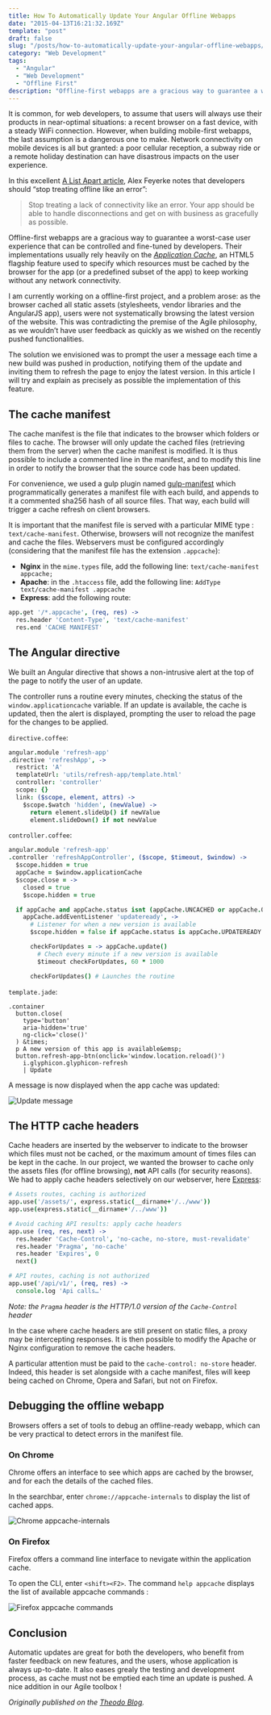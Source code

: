 ```yaml
---
title: How To Automatically Update Your Angular Offline Webapps
date: "2015-04-13T16:21:32.169Z"
template: "post"
draft: false
slug: "/posts/how-to-automatically-update-your-angular-offline-webapps/"
category: "Web Development"
tags:
  - "Angular"
  - "Web Development"
  - "Offline First"
description: "Offline-first webapps are a gracious way to guarantee a worst-case user experience that can be controlled and fine-tuned by developers."
---
```


It is common, for web developers, to assume that users will always use their products in near-optimal situations: a recent browser on a fast device, with a steady WiFi connection. However, when building mobile-first webapps, the last assumption is a dangerous one to make. Network connectivity on mobile devices is all but granted: a poor cellular reception, a subway ride or a remote holiday destination can have disastrous impacts on the user experience.

In this excellent [A List Apart article](http://alistapart.com/article/offline-first), Alex Feyerke notes that developers should “stop treating offline like an error”:

> Stop treating a lack of connectivity like an error. Your app should be able to handle disconnections and get on with business as gracefully as possible.

Offline-first webapps are a gracious way to guarantee a worst-case user experience that can be controlled and fine-tuned by developers. Their implementations usually rely heavily on the [_Application Cache_](https://developer.mozilla.org/en-US/docs/Web/HTML/Using_the_application_cache), an HTML5 flagship feature used to specify which resources must be cached by the browser for the app (or a predefined subset of the app) to keep working without any network connectivity.

I am currently working on a offline-first project, and a problem arose: as the browser cached all static assets (stylesheets, vendor libraries and the AngularJS app), users were not systematically browsing the latest version of the website. This was contradicting the premise of the Agile philosophy, as we wouldn’t have user feedback as quickly as we wished on the recently pushed functionalities.

The solution we envisioned was to prompt the user a message each time a new build was pushed in production, notifying them of the update and inviting them to refresh the page to enjoy the latest version. In this article I will try and explain as precisely as possible the implementation of this feature.

## The cache manifest

The cache manifest is the file that indicates to the browser which folders or files to cache. The browser will only update the cached files (retrieving them from the server) when the cache manifest is modified. It is thus possible to include a commented line in the manifest, and to modify this line in order to notify the browser that the source code has been updated.

For convenience, we used a gulp plugin named [gulp-manifest](https://github.com/hillmanov/gulp-manifest) which programmatically generates a manifest file with each build, and appends to it a commented sha256 hash of all source files. That way, each build will trigger a cache refresh on client browsers.

It is important that the manifest file is served with a particular MIME type : `text/cache-manifest`. Otherwise, browsers will not recognize the manifest and cache the files. Webservers must be configured accordingly (considering that the manifest file has the extension `.appcache`):

- **Nginx** in the `mime.types` file, add the following line: `text/cache-manifest appcache;`
- **Apache**: in the `.htaccess` file, add the following line: `AddType text/cache-manifest .appcache`
- **Express**: add the following route:

```coffeescript
app.get '/*.appcache', (req, res) ->
  res.header 'Content-Type', 'text/cache-manifest'
  res.end 'CACHE MANIFEST'
```

## The Angular directive

We built an Angular directive that shows a non-intrusive alert at the top of the page to notify the user of an update.

The controller runs a routine every minutes, checking the status of the `window.applicationcache` variable. If an update is available, the cache is updated, then the alert is displayed, prompting the user to reload the page for the changes to be applied.

`directive.coffee`:

```coffeescript
angular.module 'refresh-app'
.directive 'refreshApp', ->
  restrict: 'A'
  templateUrl: 'utils/refresh-app/template.html'
  controller: 'controller'
  scope: {}
  link: ($scope, element, attrs) ->
    $scope.$watch 'hidden', (newValue) ->
      return element.slideUp() if newValue
      element.slideDown() if not newValue
```

`controller.coffee`:

```coffeescript
angular.module 'refresh-app'
.controller 'refreshAppController', ($scope, $timeout, $window) ->
  $scope.hidden = true
  appCache = $window.applicationCache
  $scope.close = ->
    closed = true
    $scope.hidden = true

  if appCache and appCache.status isnt (appCache.UNCACHED or appCache.OBSOLETE)
    appCache.addEventListener 'updateready', ->
      # Listener for when a new version is available
      $scope.hidden = false if appCache.status is appCache.UPDATEREADY

      checkForUpdates = -> appCache.update()
        # Chech every minute if a new version is available
        $timeout checkForUpdates, 60 * 1000

      checkForUpdates() # Launches the routine
```

`template.jade`:

```jade
.container
  button.close(
    type='button'
    aria-hidden='true'
    ng-click='close()'
  ) &times;
  p A new version of this app is available&emsp;
  button.refresh-app-btn(onclick='window.location.reload()')
    i.glyphicon.glyphicon-refresh
    | Update
```

A message is now displayed when the app cache was updated:

![Update message](/media/how-to-automatically-update-your-angular-offline-webapps/update-message.png)

## The HTTP cache headers

Cache headers are inserted by the webserver to indicate to the browser which files must not be cached, or the maximum amount of times files can be kept in the cache. In our project, we wanted the browser to cache only the assets files (for offline browsing), **not** API calls (for security reasons). We had to apply cache headers selectively on our webserver, here [Express](http://expressjs.com/):

```coffeescript
# Assets routes, caching is authorized
app.use('/assets/', express.static(__dirname+'/../www'))
app.use(express.static(__dirname+'/../www'))

# Avoid caching API results: apply cache headers
app.use (req, res, next) ->
  res.header 'Cache-Control', 'no-cache, no-store, must-revalidate'
  res.header 'Pragma', 'no-cache'
  res.header 'Expires', 0
  next()

# API routes, caching is not authorized
app.use('/api/v1/', (req, res) ->
  console.log 'Api calls…'
```

_Note: the `Pragma` header is the HTTP/1.0 version of the `Cache-Control` header_

In the case where cache headers are still present on static files, a proxy may be intercepting responses. It is then possible to modify the Apache or Nginx configuration to remove the cache headers.

A particular attention must be paid to the `cache-control: no-store` header. Indeed, this header is set alongside with a cache manifest, files will keep being cached on Chrome, Opera and Safari, but not on Firefox.

## Debugging the offline webapp

Browsers offers a set of tools to debug an offline-ready webapp, which can be very practical to detect errors in the manifest file.

### On Chrome

Chrome offers an interface to see which apps are cached by the browser, and for each the details of the cached files.

In the searchbar, enter `chrome://appcache-internals` to display the list of cached apps.

![Chrome appcache-internals](/media/how-to-automatically-update-your-angular-offline-webapps/appcache-internals.png)

### On Firefox

Firefox offers a command line interface to nevigate within the application cache.

To open the CLI, enter `<shift><F2>`. The command `help appcache` displays the list of available appcache commands :

![Firefox appcache commands](/media/how-to-automatically-update-your-angular-offline-webapps/appcache-firefox.jpg)

## Conclusion

Automatic updates are great for both the developers, who benefit from faster feedback on new features, and the users, whose application is always up-to-date. It also eases grealy the testing and development process, as cache must not be emptied each time an update is pushed. A nice addition in our Agile toolbox !

_Originally published on the [Theodo Blog](https://blog.theodo.fr/2015/04/how-to-automatically-update-your-angular-offline-webapps/)._
